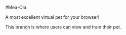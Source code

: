 #Mea-Ola

A most excellent virtual pet for your browser!

This branch is where users can view and train their pet.
